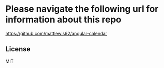 # Please navigate the following url for information about this repo

https://github.com/mattlewis92/angular-calendar

## License

MIT
